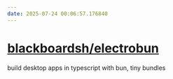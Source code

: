 ```yaml
---
date: 2025-07-24 00:06:57.176840
---
```


# [blackboardsh/electrobun](https://github.com/blackboardsh/electrobun)

build desktop apps in typescript with bun, tiny bundles